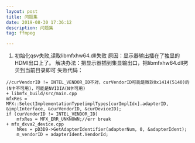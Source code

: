 ```yaml
---
layout: post
title: 问题集
date: 2019-08-30 17:36:12
description: 问题集
tag: ffmpeg

---
```


1. 初始化qsv失败,读取libmfxhw64.dll失败
原因：显示器输出插在了独显的HDMI出口上了。
解决办法：把显示器插到集显输出口，把libmfxhw64.dll拷贝到当前目录即可
失败代码：
```
//curVendorID != INTEL_VENDOR_ID不对，curVendorID可能是微软0x1414(5140)的(N卡不可用)，可能是NVIDIA(N卡可用)
+ libmfx_build/src/main.cpp
mfxRes = MFX::SelectImplementationType(implTypes[curImplIdx].adapterID, &implInterface, &curVendorID, &curDeviceID);
if (curVendorID != INTEL_VENDOR_ID)
    mfxRes = MFX_ERR_UNKNOWN;//err break 
+ mfx_dxva2_device.cpp
	hRes = pD3D9->GetAdapterIdentifier(adapterNum, 0, &adapterIdent);
	m_vendorID = adapterIdent.VendorId;
```